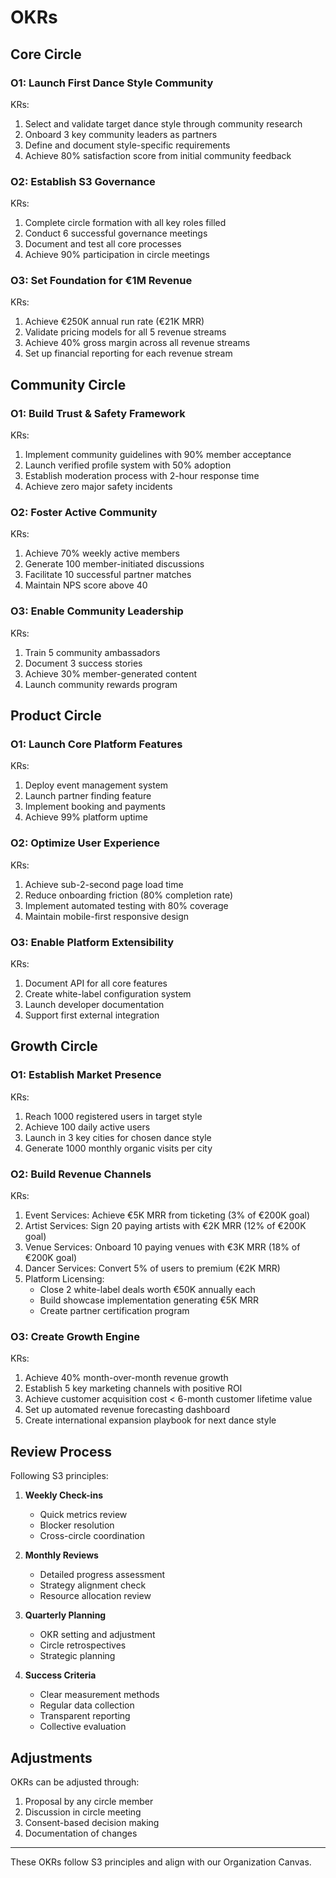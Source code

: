 # OKRs

## Core Circle

### O1: Launch First Dance Style Community

KRs:

1. Select and validate target dance style through community research
2. Onboard 3 key community leaders as partners
3. Define and document style-specific requirements
4. Achieve 80% satisfaction score from initial community feedback

### O2: Establish S3 Governance

KRs:

1. Complete circle formation with all key roles filled
2. Conduct 6 successful governance meetings
3. Document and test all core processes
4. Achieve 90% participation in circle meetings

### O3: Set Foundation for €1M Revenue

KRs:

1. Achieve €250K annual run rate (€21K MRR)
2. Validate pricing models for all 5 revenue streams
3. Achieve 40% gross margin across all revenue streams
4. Set up financial reporting for each revenue stream

## Community Circle

### O1: Build Trust & Safety Framework

KRs:

1. Implement community guidelines with 90% member acceptance
2. Launch verified profile system with 50% adoption
3. Establish moderation process with 2-hour response time
4. Achieve zero major safety incidents

### O2: Foster Active Community

KRs:

1. Achieve 70% weekly active members
2. Generate 100 member-initiated discussions
3. Facilitate 10 successful partner matches
4. Maintain NPS score above 40

### O3: Enable Community Leadership

KRs:

1. Train 5 community ambassadors
2. Document 3 success stories
3. Achieve 30% member-generated content
4. Launch community rewards program

## Product Circle

### O1: Launch Core Platform Features

KRs:

1. Deploy event management system
2. Launch partner finding feature
3. Implement booking and payments
4. Achieve 99% platform uptime

### O2: Optimize User Experience

KRs:

1. Achieve sub-2-second page load time
2. Reduce onboarding friction (80% completion rate)
3. Implement automated testing with 80% coverage
4. Maintain mobile-first responsive design

### O3: Enable Platform Extensibility

KRs:

1. Document API for all core features
2. Create white-label configuration system
3. Launch developer documentation
4. Support first external integration

## Growth Circle

### O1: Establish Market Presence

KRs:

1. Reach 1000 registered users in target style
2. Achieve 100 daily active users
3. Launch in 3 key cities for chosen dance style
4. Generate 1000 monthly organic visits per city

### O2: Build Revenue Channels

KRs:

1. Event Services: Achieve €5K MRR from ticketing (3% of €200K goal)
2. Artist Services: Sign 20 paying artists with €2K MRR (12% of €200K goal)
3. Venue Services: Onboard 10 paying venues with €3K MRR (18% of €200K goal)
4. Dancer Services: Convert 5% of users to premium (€2K MRR)
5. Platform Licensing:
   - Close 2 white-label deals worth €50K annually each
   - Build showcase implementation generating €5K MRR
   - Create partner certification program

### O3: Create Growth Engine

KRs:

1. Achieve 40% month-over-month revenue growth
2. Establish 5 key marketing channels with positive ROI
3. Achieve customer acquisition cost < 6-month customer lifetime value
4. Set up automated revenue forecasting dashboard
5. Create international expansion playbook for next dance style

## Review Process

Following S3 principles:

1. **Weekly Check-ins**

   - Quick metrics review
   - Blocker resolution
   - Cross-circle coordination

2. **Monthly Reviews**

   - Detailed progress assessment
   - Strategy alignment check
   - Resource allocation review

3. **Quarterly Planning**

   - OKR setting and adjustment
   - Circle retrospectives
   - Strategic planning

4. **Success Criteria**
   - Clear measurement methods
   - Regular data collection
   - Transparent reporting
   - Collective evaluation

## Adjustments

OKRs can be adjusted through:

1. Proposal by any circle member
2. Discussion in circle meeting
3. Consent-based decision making
4. Documentation of changes

---

These OKRs follow S3 principles and align with our Organization Canvas.
